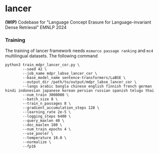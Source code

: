 # lancer
**(WIP)** Codebase for "Language Concept Erasure for Language-invariant Dense Retrieval" EMNLP 2024

### Training
The training of lancer framework needs `msmarco passage ranking` and `mc4` multilingual datasets.
The following command 

```
python3 train_mdpr_lancer_cor.py \
        --seed 42 \
        --job_name mdpr_labse_lancer_cor \
        --base_model_name sentence-transformers/LaBSE \
        --output_dir /path/to/output/mdpr_labse_lancer_cor \
        --langs arabic bangla chinese english finnish french german hindi indonesian japanese korean persian russian spanish telugu thai
        --num_train 3000000 \
        --batch_size 8 \
        --train_n_passages 8 \
        --gradient_accumulation_steps 128 \
        --learning_rate 2e-5 \
        --logging_steps 6400 \
        --query_maxlen 40 \
        --doc_maxlen 180 \
        --num_train_epochs 4 \
        --use_pooler \
        --temperature 10.0 \
        --normalize \
        --fp16
```
